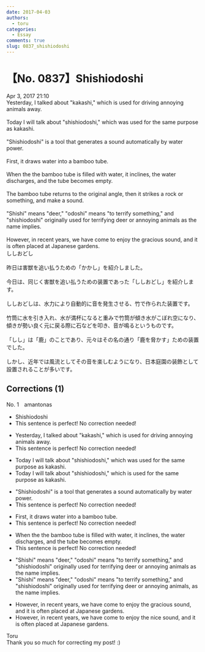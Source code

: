 ```yaml
---
date: 2017-04-03
authors:
  - toru
categories:
  - Essay
comments: true
slug: 0837_shishiodoshi
---
```


# 【No. 0837】Shishiodoshi
<div class="date">Apr 3, 2017 21:10</div>
<div id="post"><div id="body_show_ori">
Yesterday, I talked about "kakashi," which is used for driving annoying animals away.<br/><br/>Today I will talk about "shishiodoshi," which was used for the same purpose as kakashi.<br/><br/>"Shishiodoshi" is a tool that generates a sound automatically by water power.<br/><br/>First, it draws water into a bamboo tube.<br/><br/>When the the bamboo tube is filled with water, it inclines, the water discharges, and the tube becomes empty.<br/><br/>The bamboo tube returns to the original angle, then it strikes a rock or something, and make a sound.<br/><br/>"Shishi" means "deer," "odoshi" means "to terrify something," and "shishiodoshi" originally used for terrifying deer or annoying animals as the name implies.<br/><br/>However, in recent years, we have come to enjoy the gracious sound, and it is often placed at Japanese gardens.
</div></div>

<!-- more -->

<div id="post_ja"><div id="body_show_mo">
ししおどし<br/><br/>昨日は害獣を追い払うための「かかし」を紹介しました。<br/><br/>今日は、同じく害獣を追い払うための装置であった「ししおどし」を紹介します。<br/><br/>ししおどしは、水力により自動的に音を発生させる、竹で作られた装置です。<br/><br/>竹筒に水を引き入れ、水が満杯になると重みで竹筒が傾き水がこぼれ空になり、傾きが勢い良く元に戻る際に石などを叩き、音が鳴るというものです。<br/><br/>「しし」は「鹿」のことであり、元々はその名の通り「鹿を脅かす」ための装置でした。<br/><br/>しかし、近年では風流としてその音を楽しむようになり、日本庭園の装飾として設置されることが多いです。
</div></div>

## Corrections (1)
<div id="block"><div class="first_name"> No. 1　<span class="just_name">amantonas</span></div><div id="block2">
<ul class="correction_field">
<li class="incorrect">Shishiodoshi</li>
<li class="corrected perfect">This sentence is perfect! No correction needed!</li>
</ul>
<ul class="correction_field">
<li class="incorrect">Yesterday, I talked about "kakashi," which is used for driving annoying animals away.</li>
<li class="corrected perfect">This sentence is perfect! No correction needed!</li>
</ul>
<ul class="correction_field">
<li class="incorrect">Today I will talk about "shishiodoshi," which was used for the same purpose as kakashi.</li>
<li class="corrected correct">
Today I will talk about "shishiodoshi," which <span class="f_blue">is</span> used for the same purpose as kakashi.
</li>
</ul>
<ul class="correction_field">
<li class="incorrect">"Shishiodoshi" is a tool that generates a sound automatically by water power.</li>
<li class="corrected perfect">This sentence is perfect! No correction needed!</li>
</ul>
<ul class="correction_field">
<li class="incorrect">First, it draws water into a bamboo tube.</li>
<li class="corrected perfect">This sentence is perfect! No correction needed!</li>
</ul>
<ul class="correction_field">
<li class="incorrect">When the the bamboo tube is filled with water, it inclines, the water discharges, and the tube becomes empty.</li>
<li class="corrected perfect">This sentence is perfect! No correction needed!</li>
</ul>
<ul class="correction_field">
<li class="incorrect">"Shishi" means "deer," "odoshi" means "to terrify something," and "shishiodoshi" originally used for terrifying deer or annoying animals as the name implies.</li>
<li class="corrected correct">
"Shishi" means "deer," "odoshi" means "to terrify something," and "shishiodoshi" originally used for terrifying deer or annoying animals, as the name implies.
</li>
</ul>
<ul class="correction_field">
<li class="incorrect">However, in recent years, we have come to enjoy the gracious sound, and it is often placed at Japanese gardens.</li>
<li class="corrected correct">
However, in recent years, we have come to enjoy the nice sound, and it is often placed at Japanese gardens.
</li>
</ul>
</div><div class="name"><span class="just_name">Toru</span><br>
Thank you so much for correcting my post! :)
</div>
</div>
